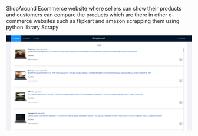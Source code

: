 ShopAround
Ecommerce website where sellers can show their products and customers can compare the products which are there in other e-commerce websites such as flipkart and amazon scrapping them using python library Scrapy

![](public/image7.png)

